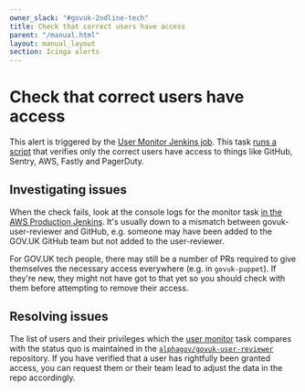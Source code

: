 ```yaml
---
owner_slack: "#govuk-2ndline-tech"
title: Check that correct users have access
parent: "/manual.html"
layout: manual_layout
section: Icinga alerts
---
```


# Check that correct users have access

This alert is triggered by the [User Monitor Jenkins job][user-monitor-job]. This task [runs a script][repo] that verifies only the correct users have access to things like GitHub, Sentry, AWS, Fastly and PagerDuty.

## Investigating issues

When the check fails, look at the console logs for the monitor task [in the AWS Production Jenkins][user-monitor-job]. It's usually down to a mismatch between govuk-user-reviewer and GitHub, e.g. someone may have been added to the GOV.UK GitHub team but not added to the user-reviewer.

For GOV.UK tech people, there may still be a number of PRs required to give themselves the necessary access everywhere (e.g. in `govuk-puppet`).
If they're new, they might not have got to that yet so you should check with them before attempting to remove their access.

## Resolving issues

The list of users and their privileges which the [user monitor][user-monitor-job] task compares with the status quo is maintained in the [`alphagov/govuk-user-reviewer`][repo] repository. If you have verified that a user has rightfully been granted access, you can request them or their team lead to adjust the data in the repo accordingly.

[user-monitor-job]: https://deploy.blue.production.govuk.digital/job/user-monitor
[repo]: https://github.com/alphagov/govuk-user-reviewer
